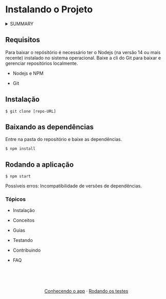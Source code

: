
# Instalando o Projeto

<details>
<summary>
SUMMARY
</summary>
  
  * Requisitos

* Instalação

* Baixando as dependências
  
</details>



## Requisitos

Para baixar o repósitório é necessário ter o Nodejs (na versão 14 ou mais recente) instalado no sistema operacional. Baixe a cli do Git para baixar e gerenciar repositórios localmente. 

* Nodejs e NPM

* Git 

## Instalação

```
$ git clone [repo-URL]
```
## Baixando as dependências 

Entre na pasta do repositório e baixe as dependências.

```
$ npm install 
```


## Rodando a aplicação

```
$ npm start
```

Possíveis erros: Incompatibilidade de versões de dependências.


### Tópicos

* Instalação

* Conceitos

* Guias 

* Testando

* Contribuindo

* FAQ



</br>
</br>
</br>
<p align="center"><a href=""> Conhecendo o app</a> · <a href="">Rodando os testes </a></p>
